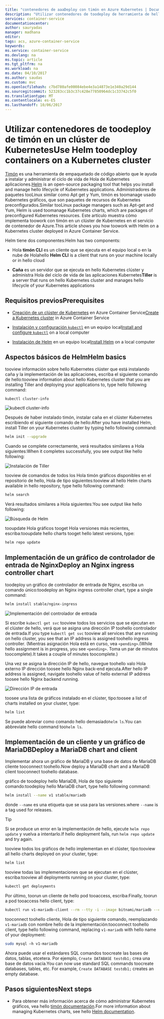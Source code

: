 ```yaml
---
title: "contenedores de aaaDeploy con timón en Azure Kubernetes | Documentos de Microsoft"
description: "Utilizar contenedores de toodeploy de herramienta de hello timón empaquetado en un clúster de Kubernetes en el servicio de contenedor de Azure"
services: container-service
documentationcenter: 
author: sauryadas
manager: madhana
editor: 
tags: acs, azure-container-service
keywords: 
ms.service: container-service
ms.devlang: na
ms.topic: article
ms.tgt_pltfrm: na
ms.workload: na
ms.date: 04/10/2017
ms.author: saudas
ms.custom: mvc
ms.openlocfilehash: c7bd780afe00084ebe4e3a14873e1e340a29d144
ms.sourcegitcommit: 523283cc1b3c37c428e77850964dc1c33742c5f0
ms.translationtype: MT
ms.contentlocale: es-ES
ms.lasthandoff: 10/06/2017
---
```

# <a name="use-helm-toodeploy-containers-on-a-kubernetes-cluster"></a><span data-ttu-id="6877c-103">Utilizar contenedores de toodeploy de timón en un clúster de Kubernetes</span><span class="sxs-lookup"><span data-stu-id="6877c-103">Use Helm toodeploy containers on a Kubernetes cluster</span></span> 

<span data-ttu-id="6877c-104">[Timón](https://github.com/kubernetes/helm/) es una herramienta de empaquetado de código abierto que le ayuda a instalar y administrar el ciclo de vida de Hola de Kubernetes aplicaciones.</span><span class="sxs-lookup"><span data-stu-id="6877c-104">[Helm](https://github.com/kubernetes/helm/) is an open-source packaging tool that helps you install and manage hello lifecycle of Kubernetes applications.</span></span> <span data-ttu-id="6877c-105">Administradores de paquetes tooLinux similar como Apt get y Yum, timón es toomanage usado Kubernetes gráficos, que son paquetes de recursos de Kubernetes preconfigurados.</span><span class="sxs-lookup"><span data-stu-id="6877c-105">Similar tooLinux package managers such as Apt-get and Yum, Helm is used toomanage Kubernetes charts, which are packages of preconfigured Kubernetes resources.</span></span> <span data-ttu-id="6877c-106">Este artículo muestra cómo implementa toowork con timón en un clúster de Kubernetes en el servicio de contenedor de Azure.</span><span class="sxs-lookup"><span data-stu-id="6877c-106">This article shows you how toowork with Helm on a Kubernetes cluster deployed in Azure Container Service.</span></span>

<span data-ttu-id="6877c-107">Helm tiene dos componentes:</span><span class="sxs-lookup"><span data-stu-id="6877c-107">Helm has two components:</span></span> 
* <span data-ttu-id="6877c-108">Hola **timón CLI** es un cliente que se ejecuta en el equipo local o en la nube de Hola</span><span class="sxs-lookup"><span data-stu-id="6877c-108">hello **Helm CLI** is a client that runs on your machine locally or in hello cloud</span></span>  

* <span data-ttu-id="6877c-109">**Caña** es un servidor que se ejecuta en hello Kubernetes clúster y administra Hola del ciclo de vida de las aplicaciones Kubernetes</span><span class="sxs-lookup"><span data-stu-id="6877c-109">**Tiller** is a server that runs on hello Kubernetes cluster and manages hello lifecycle of your Kubernetes applications</span></span> 
 
## <a name="prerequisites"></a><span data-ttu-id="6877c-110">Requisitos previos</span><span class="sxs-lookup"><span data-stu-id="6877c-110">Prerequisites</span></span>

* <span data-ttu-id="6877c-111">[Creación de un clúster de Kubernetes](container-service-kubernetes-walkthrough.md) en Azure Container Service</span><span class="sxs-lookup"><span data-stu-id="6877c-111">[Create a Kubernetes cluster](container-service-kubernetes-walkthrough.md) in Azure Container Service</span></span>

* <span data-ttu-id="6877c-112">[Instalación y configuración `kubectl`](../container-service-connect.md) en un equipo local</span><span class="sxs-lookup"><span data-stu-id="6877c-112">[Install and configure `kubectl`](../container-service-connect.md) on a local computer</span></span>

* <span data-ttu-id="6877c-113">[Instalación de Helm](https://github.com/kubernetes/helm/blob/master/docs/install.md) en un equipo local</span><span class="sxs-lookup"><span data-stu-id="6877c-113">[Install Helm](https://github.com/kubernetes/helm/blob/master/docs/install.md) on a local computer</span></span>

## <a name="helm-basics"></a><span data-ttu-id="6877c-114">Aspectos básicos de Helm</span><span class="sxs-lookup"><span data-stu-id="6877c-114">Helm basics</span></span> 

<span data-ttu-id="6877c-115">tooview información sobre hello Kubernetes clúster que está instalando caña y la implementación de las aplicaciones, escriba el siguiente comando de hello:</span><span class="sxs-lookup"><span data-stu-id="6877c-115">tooview information about hello Kubernetes cluster that you are installing Tiller and deploying your applications to, type hello following command:</span></span>

```bash
kubectl cluster-info 
```
![kubectl cluster-info](./media/container-service-kubernetes-helm/clusterinfo.png)
 
<span data-ttu-id="6877c-117">Después de haber instalado timón, instalar caña en el clúster Kubernetes escribiendo el siguiente comando de hello:</span><span class="sxs-lookup"><span data-stu-id="6877c-117">After you have installed Helm, install Tiller on your Kubernetes cluster by typing hello following command:</span></span>

```bash
helm init --upgrade
```
<span data-ttu-id="6877c-118">Cuando se complete correctamente, verá resultados similares a Hola siguientes:</span><span class="sxs-lookup"><span data-stu-id="6877c-118">When it completes successfully, you see output like hello following:</span></span>

![Instalación de Tiller](./media/container-service-kubernetes-helm/tiller-install.png)
 
 
 
 
<span data-ttu-id="6877c-120">tooview de comandos de todos los Hola timón gráficos disponibles en el repositorio de hello, Hola de tipo siguientes:</span><span class="sxs-lookup"><span data-stu-id="6877c-120">tooview all hello Helm charts available in hello repository, type hello following command:</span></span>

```bash 
helm search 
```

<span data-ttu-id="6877c-121">Verá resultados similares a Hola siguientes:</span><span class="sxs-lookup"><span data-stu-id="6877c-121">You see output like hello following:</span></span>

![Búsqueda de Helm](./media/container-service-kubernetes-helm/helm-search.png)
 
<span data-ttu-id="6877c-123">tooupdate Hola gráficos tooget Hola versiones más recientes, escriba:</span><span class="sxs-lookup"><span data-stu-id="6877c-123">tooupdate hello charts tooget hello latest versions, type:</span></span>

```bash 
helm repo update 
```
## <a name="deploy-an-nginx-ingress-controller-chart"></a><span data-ttu-id="6877c-124">Implementación de un gráfico de controlador de entrada de Nginx</span><span class="sxs-lookup"><span data-stu-id="6877c-124">Deploy an Nginx ingress controller chart</span></span> 
 
<span data-ttu-id="6877c-125">toodeploy un gráfico de controlador de entrada de Nginx, escriba un comando único:</span><span class="sxs-lookup"><span data-stu-id="6877c-125">toodeploy an Nginx ingress controller chart, type a single command:</span></span>

```bash
helm install stable/nginx-ingress 
```
![Implementación del controlador de entrada](./media/container-service-kubernetes-helm/nginx-ingress.png)

<span data-ttu-id="6877c-127">Si escribe `kubectl get svc` tooview todos los servicios que se ejecutan en el clúster de hello, verá que se asigna una dirección IP toohello controlador de entrada.</span><span class="sxs-lookup"><span data-stu-id="6877c-127">If you type `kubectl get svc` tooview all services that are running on hello cluster, you see that an IP address is assigned toohello ingress controller.</span></span> <span data-ttu-id="6877c-128">(Mientras asignación Hola está en curso, vea `<pending>`.</span><span class="sxs-lookup"><span data-stu-id="6877c-128">(While hello assignment is in progress, you see `<pending>`.</span></span> <span data-ttu-id="6877c-129">Toma un par de minutos toocomplete).</span><span class="sxs-lookup"><span data-stu-id="6877c-129">It takes a couple of minutes toocomplete.)</span></span> 

<span data-ttu-id="6877c-130">Una vez se asigna la dirección IP de hello, navegue toohello valo Hola externo IP dirección toosee hello Nginx back-end ejecuta.</span><span class="sxs-lookup"><span data-stu-id="6877c-130">After hello IP address is assigned, navigate toohello value of hello external IP address toosee hello Nginx backend running.</span></span> 
 
![Dirección IP de entrada](./media/container-service-kubernetes-helm/ingress-ip-address.png)


<span data-ttu-id="6877c-132">toosee una lista de gráficos instalado en el clúster, tipo:</span><span class="sxs-lookup"><span data-stu-id="6877c-132">toosee a list of charts installed on your cluster, type:</span></span>

```bash
helm list 
```

<span data-ttu-id="6877c-133">Se puede abreviar como comando hello demasiado`helm ls`.</span><span class="sxs-lookup"><span data-stu-id="6877c-133">You can abbreviate hello command too`helm ls`.</span></span>
 
 
 
 
## <a name="deploy-a-mariadb-chart-and-client"></a><span data-ttu-id="6877c-134">Implementación de un cliente y un gráfico de MariaDB</span><span class="sxs-lookup"><span data-stu-id="6877c-134">Deploy a MariaDB chart and client</span></span>

<span data-ttu-id="6877c-135">Implementar ahora un gráfico de MariaDB y una base de datos de MariaDB cliente tooconnect toohello.</span><span class="sxs-lookup"><span data-stu-id="6877c-135">Now deploy a MariaDB chart and a MariaDB client tooconnect toohello database.</span></span>

<span data-ttu-id="6877c-136">gráfico de toodeploy hello MariaDB, Hola de tipo siguiente comando:</span><span class="sxs-lookup"><span data-stu-id="6877c-136">toodeploy hello MariaDB chart, type hello following command:</span></span>

```bash
helm install --name v1 stable/mariadb
```

<span data-ttu-id="6877c-137">donde `--name` es una etiqueta que se usa para las versiones.</span><span class="sxs-lookup"><span data-stu-id="6877c-137">where `--name` is a tag used for releases.</span></span>

> [!TIP]
> <span data-ttu-id="6877c-138">Si se produce un error en la implementación de hello, ejecute `helm repo update` y vuelva a intentarlo.</span><span class="sxs-lookup"><span data-stu-id="6877c-138">If hello deployment fails, run `helm repo update` and try again.</span></span>
>
 
 
<span data-ttu-id="6877c-139">tooview todos los gráficos de hello implementan en el clúster, tipo:</span><span class="sxs-lookup"><span data-stu-id="6877c-139">tooview all hello charts deployed on your cluster, type:</span></span>

```bash 
helm list
```
 
<span data-ttu-id="6877c-140">tooview todas las implementaciones que se ejecutan en el clúster, escriba:</span><span class="sxs-lookup"><span data-stu-id="6877c-140">tooview all deployments running on your cluster, type:</span></span>

```bash
kubectl get deployments 
``` 
 
 
<span data-ttu-id="6877c-141">Por último, toorun un cliente de hello pod tooaccess, escriba:</span><span class="sxs-lookup"><span data-stu-id="6877c-141">Finally, toorun a pod tooaccess hello client, type:</span></span>

```bash
kubectl run v1-mariadb-client --rm --tty -i --image bitnami/mariadb --command -- bash  
``` 
 
 
<span data-ttu-id="6877c-142">tooconnect toohello cliente, Hola de tipo siguiente comando, reemplazando `v1-mariadb` con nombre hello de la implementación:</span><span class="sxs-lookup"><span data-stu-id="6877c-142">tooconnect toohello client, type hello following command, replacing `v1-mariadb` with hello name of your deployment:</span></span>

```bash
sudo mysql –h v1-mariadb
```
 
 
<span data-ttu-id="6877c-143">Ahora puede usar el estándares SQL comandos toocreate las bases de datos, tablas, etcetera. Por ejemplo, `Create DATABASE testdb1;` crea una base de datos vacía.</span><span class="sxs-lookup"><span data-stu-id="6877c-143">You can now use standard SQL commands toocreate databases, tables, etc. For example, `Create DATABASE testdb1;` creates an empty database.</span></span> 
 
 
 
## <a name="next-steps"></a><span data-ttu-id="6877c-144">Pasos siguientes</span><span class="sxs-lookup"><span data-stu-id="6877c-144">Next steps</span></span>

* <span data-ttu-id="6877c-145">Para obtener más información acerca de cómo administrar Kubernetes gráficos, vea hello [timón documentación](https://github.com/kubernetes/helm/blob/master/docs/index.md).</span><span class="sxs-lookup"><span data-stu-id="6877c-145">For more information about managing Kubernetes charts, see hello [Helm documentation](https://github.com/kubernetes/helm/blob/master/docs/index.md).</span></span> 

